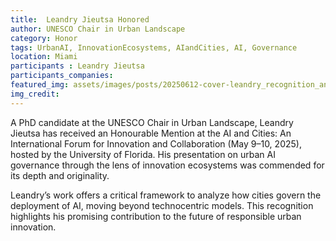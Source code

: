 ```yaml
---
title:  Leandry Jieutsa Honored
author: UNESCO Chair in Urban Landscape
category: Honor
tags: UrbanAI, InnovationEcosystems, AIandCities, AI, Governance
location: Miami
participants : Leandry Jieutsa
participants_companies: 
featured_img: assets/images/posts/20250612-cover-leandry_recognition_announcement.jpg
img_credit:
---
```

A PhD candidate at the UNESCO Chair in Urban Landscape, Leandry Jieutsa has received an Honourable Mention at the AI and Cities: An International Forum for Innovation and Collaboration (May 9–10, 2025), hosted by the University of Florida. His presentation on urban AI governance through the lens of innovation ecosystems was commended for its depth and originality. 

Leandry’s work offers a critical framework to analyze how cities govern the deployment of AI, moving beyond technocentric models. This recognition highlights his promising contribution to the future of responsible urban innovation.
